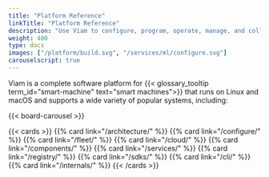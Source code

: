 ```yaml
---
title: "Platform Reference"
linkTitle: "Platform Reference"
description: "Use Viam to configure, program, operate, manage, and collect data from your smart machines."
weight: 400
type: docs
images: ["/platform/build.svg", "/services/ml/configure.svg"]
carouselscript: true
---
```


Viam is a complete software platform for {{< glossary_tooltip term_id="smart-machine" text="smart machines">}} that runs on Linux and macOS and supports a wide variety of popular systems, including:

{{< board-carousel >}}
<br>

{{< cards >}}
{{% card link="/architecture/" %}}
{{% card link="/configure/" %}}
{{% card link="/fleet/" %}}
{{% card link="/cloud/" %}}
{{% card link="/components/" %}}
{{% card link="/services/" %}}
{{% card link="/registry/" %}}
{{% card link="/sdks/" %}}
{{% card link="/cli/" %}}
{{% card link="/internals/" %}}
{{< /cards >}}
